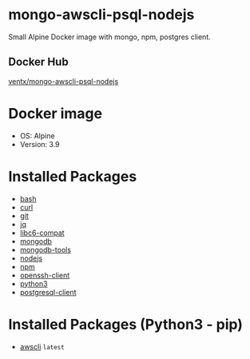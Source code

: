 # mongo-awscli-psql-nodejs

Small Alpine Docker image with mongo, npm, postgres client.

## Docker Hub

[ventx/mongo-awscli-psql-nodejs](https://cloud.docker.com/u/ventx/repository/docker/ventx/mongo-awscli-psql-nodejs)


# Docker image

* OS: Alpine
* Version: 3.9


# Installed Packages

* [bash](https://pkgs.alpinelinux.org/package/v3.9/main/x86_64/bash)
* [curl](https://pkgs.alpinelinux.org/package/v3.9/main/x86_64/curl)
* [git](https://pkgs.alpinelinux.org/package/v3.9/main/x86_64/git)
* [jq](https://pkgs.alpinelinux.org/package/v3.9/main/x86_64/jq)
* [libc6-compat](https://pkgs.alpinelinux.org/package/v3.9/main/x86_64/libc6-compat)
* [mongodb](https://pkgs.alpinelinux.org/package/v3.9/community/x86_64/mongodb)
* [mongodb-tools](https://pkgs.alpinelinux.org/package/v3.9/community/x86_64/mongodb-tools)
* [nodejs](https://pkgs.alpinelinux.org/package/v3.9/main/x86_64/nodejs)
* [npm](https://pkgs.alpinelinux.org/package/v3.9/main/x86_64/bpm)
* [openssh-client](https://pkgs.alpinelinux.org/package/v3.9/main/x86_64/openssh-client)
* [python3](https://pkgs.alpinelinux.org/package/v3.9/main/x86_64/python3)
* [postgresql-client](https://pkgs.alpinelinux.org/package/v3.9/main/x86_64/postgresql-client)


# Installed Packages (Python3 - pip)

* [awscli](https://pypi.org/project/awscli/) `latest`
